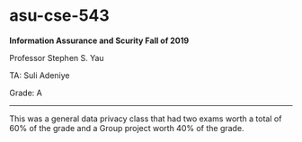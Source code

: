 # asu-cse-543
**Information Assurance and Scurity Fall of 2019**

Professor Stephen S. Yau

TA: Suli Adeniye

Grade: A

---

This was a general data privacy class that had two exams worth a total of 60% of the grade and a Group project worth 40% of the grade.
